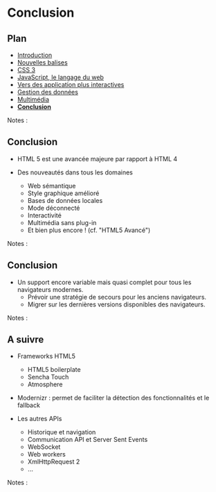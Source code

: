 # Conclusion

<!-- .slide: class="page-title" -->



## Plan

<!-- .slide: class="toc" -->

- [Introduction](#/1)
- [Nouvelles balises](#/2)
- [CSS 3](#/3)
- [JavaScript, le langage du web](#/4)
- [Vers des application plus interactives](#/5)
- [Gestion des données](#/6)
- [Multimédia](#/7)
- **[Conclusion](#/8)**

Notes :



## Conclusion

- HTML 5 est une avancée majeure par rapport à HTML 4

- Des nouveautés dans tous les domaines
    - Web sémantique
    - Style graphique amélioré
    - Bases de données locales
    - Mode déconnecté
    - Interactivité
    - Multimédia sans plug-in
    - Et bien plus encore ! (cf. "HTML5 Avancé")

Notes :



## Conclusion

- Un support encore variable mais quasi complet pour tous les navigateurs modernes.
  - Prévoir une stratégie de secours pour les anciens navigateurs.
  - Migrer sur les dernières versions disponibles des navigateurs.

Notes :



## A suivre

- Frameworks HTML5
    - HTML5 boilerplate
    - Sencha Touch
    - Atmosphere

- Modernizr : permet de faciliter la détection des fonctionnalités et le fallback
- Les autres APIs
    - Historique et navigation
    - Communication API et Server Sent Events
    - WebSocket
    - Web workers
    - XmlHttpRequest 2
    - ...

Notes :



<!-- .slide: class="page-questions" -->
